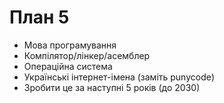 # План 5

- Мова програмування
- Компілятор/лінкер/асемблер
- Операційна система
- Українські інтернет-імена (заміть punycode)
- Зробити це за наступні 5 років (до 2030)
